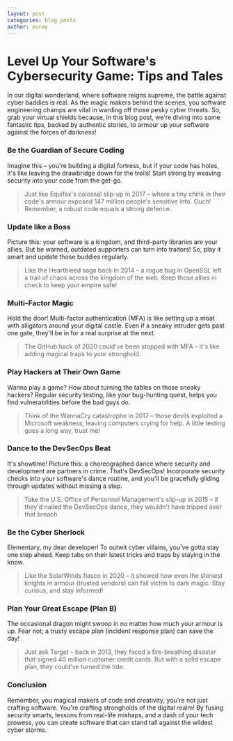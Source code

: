```yaml
---
layout: post
categories: blog posts
author: ouray
---
```

# Level Up Your Software's Cybersecurity Game: Tips and Tales
In our digital wonderland, where software reigns supreme, the battle against cyber baddies is real. As the magic makers behind the scenes, you software engineering champs are vital in warding off those pesky cyber threats. So, grab your virtual shields because, in this blog post, we're diving into some fantastic tips, backed by authentic stories, to armour up your software against the forces of darkness!

### Be the Guardian of Secure Coding
Imagine this – you're building a digital fortress, but if your code has holes, it's like leaving the drawbridge down for the trolls! Start strong by weaving security into your code from the get-go. 
>Just like Equifax's colossal slip-up in 2017 – where a tiny chink in their code's armour exposed 147 million people's sensitive info. Ouch! Remember, a robust code equals a strong defence.

### Update like a Boss
Picture this: your software is a kingdom, and third-party libraries are your allies. But be warned, outdated supporters can turn into traitors! So, play it smart and update those buddies regularly. 
>Like the Heartbleed saga back in 2014 – a rogue bug in OpenSSL left a trail of chaos across the kingdom of the web. Keep those allies in check to keep your empire safe!

### Multi-Factor Magic
Hold the door! Multi-factor authentication (MFA) is like setting up a moat with alligators around your digital castle. Even if a sneaky intruder gets past one gate, they'll be in for a real surprise at the next. 
>The GitHub hack of 2020 could've been stopped with MFA – it's like adding magical traps to your stronghold.

### Play Hackers at Their Own Game
Wanna play a game? How about turning the tables on those sneaky hackers? Regular security testing, like your bug-hunting quest, helps you find vulnerabilities before the bad guys do. 
> Think of the WannaCry catastrophe in 2017 – those devils exploited a Microsoft weakness, leaving computers crying for help. A little testing goes a long way, trust me!

### Dance to the DevSecOps Beat
It's showtime! Picture this: a choreographed dance where security and development are partners in crime. That's DevSecOps! Incorporate security checks into your software's dance routine, and you'll be gracefully gliding through updates without missing a step. 
>Take the U.S. Office of Personnel Management's slip-up in 2015 – if they'd nailed the DevSecOps dance, they wouldn't have tripped over that breach.

### Be the Cyber Sherlock
Elementary, my dear developer! To outwit cyber villains, you've gotta stay one step ahead. Keep tabs on their latest tricks and traps by staying in the know. 
>Like the SolarWinds fiasco in 2020 – it showed how even the shiniest knights in armour (trusted vendors) can fall victim to dark magic. Stay curious, and stay informed!

### Plan Your Great Escape (Plan B)
The occasional dragon might swoop in no matter how much your armour is up. Fear not; a trusty escape plan (incident response plan) can save the day! 
>Just ask Target – back in 2013, they faced a fire-breathing disaster that signed 40 million customer credit cards. But with a solid escape plan, they could've turned the tide.

### Conclusion
Remember, you magical makers of code and creativity, you're not just crafting software. You're crafting strongholds of the digital realm! By fusing security smarts, lessons from real-life mishaps, and a dash of your tech prowess, you can create software that can stand tall against the wildest cyber storms.
